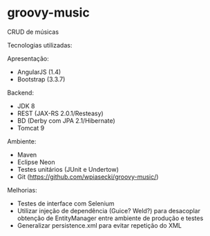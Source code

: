 # groovy-music
CRUD de músicas

Tecnologias utilizadas: 

Apresentação:
- AngularJS (1.4)
- Bootstrap (3.3.7)

Backend:
- JDK 8
- REST (JAX-RS 2.0.1/Resteasy)
- BD (Derby com JPA 2.1/Hibernate)
- Tomcat 9

Ambiente:
- Maven
- Eclipse Neon
- Testes unitários (JUnit e Undertow)
- Git (https://github.com/wpiasecki/groovy-music/)

Melhorias:
- Testes de interface com Selenium
- Utilizar injeção de dependência (Guice? Weld?) para desacoplar obtenção de EntityManager entre ambiente de produção e testes
- Generalizar persistence.xml para evitar repetição do XML

